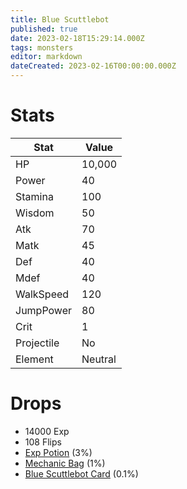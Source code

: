 ```yaml
---
title: Blue Scuttlebot
published: true
date: 2023-02-18T15:29:14.000Z
tags: monsters
editor: markdown
dateCreated: 2023-02-16T00:00:00.000Z
---
```


# Stats
|Stat|Value|
|-|-|
|HP|10,000|
|Power|40|
|Stamina|100|
|Wisdom|50|
|Atk|70|
|Matk|45|
|Def|40|
|Mdef|40|
|WalkSpeed|120|
|JumpPower|80|
|Crit|1|
|Projectile|No|
|Element|Neutral|

# Drops
 * 14000 Exp
 * 108 Flips
 * [Exp Potion](/items/exp-potion.md) (3%)
 * [Mechanic Bag](/items/mechanic-bag.md) (1%)
 * [Blue Scuttlebot Card](/items/blue-scuttlebot-card.md) (0.1%)
